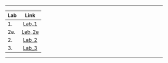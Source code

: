 ***
|Lab   |Link          |
|------|:------------:|
|1.|[Lab_1](https://github.com/alexsprynskyi/Labs/tree/main/Lab_1)|
|2a.|[Lab_2a](https://github.com/alexsprynskyi/Labs/tree/main/Lab_2a)|
|2.|[Lab_2](https://github.com/alexsprynskyi/Labs/tree/main/Lab_2)
|3.|[Lab_3](https://github.com/alexsprynskyi/Labs/tree/main/Lab_3)
***
